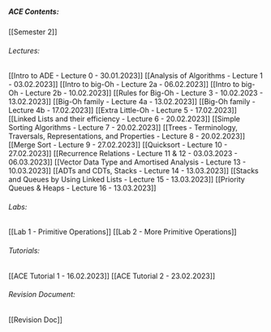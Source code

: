 ##### ACE Contents:
 [[Semester 2]]
###### Lectures:
 [[Intro to ADE - Lecture 0 - 30.01.2023]]
 [[Analysis of Algorithms - Lecture 1 - 03.02.2023]]
 [[Intro to big-Oh - Lecture 2a - 06.02.2023]]
 [[Intro to big-Oh - Lecture 2b - 10.02.2023]]
 [[Rules for Big-Oh - Lecture 3 - 10.02.2023 - 13.02.2023]]
 [[Big-Oh family - Lecture 4a - 13.02.2023]]
 [[Big-Oh family - Lecture 4b - 17.02.2023]]
 [[Extra Little-Oh - Lecture 5 - 17.02.2023]]
 [[Linked Lists and their efficiency - Lecture 6 - 20.02.2023]]
 [[Simple Sorting Algorithms - Lecture 7 - 20.02.2023]]
 [[Trees - Terminology, Traversals, Representations, and Properties - Lecture 8 - 20.02.2023]]
 [[Merge Sort - Lecture 9 - 27.02.2023]]
 [[Quicksort - Lecture 10 - 27.02.2023]]
 [[Recurrence Relations - Lecture 11 & 12 - 03.03.2023 - 06.03.2023]]
 [[Vector Data Type and Amortised Analysis - Lecture 13 - 10.03.2023]]
 [[ADTs and CDTs, Stacks - Lecture 14 - 13.03.2023]]
 [[Stacks and Queues by Using Linked Lists - Lecture 15 - 13.03.2023]]
 [[Priority Queues & Heaps - Lecture 16 - 13.03.2023]]
###### Labs:
[[Lab 1 - Primitive Operations]]
[[Lab 2 - More Primitive Operations]]
###### Tutorials:
[[ACE Tutorial 1 - 16.02.2023]]
[[ACE Tutorial 2 - 23.02.2023]]
###### Revision Document:
[[Revision Doc]]